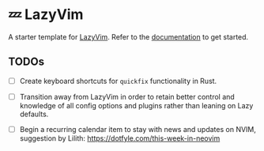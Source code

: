 # 💤 LazyVim

A starter template for [LazyVim](https://github.com/LazyVim/LazyVim).
Refer to the [documentation](https://lazyvim.github.io/installation) to get started.

## TODOs

- [ ] Create keyboard shortcuts for `quickfix` functionality in Rust.
- [ ] Transition away from LazyVim in order to retain better control and knowledge of all config options and plugins rather than leaning on Lazy defaults.
- [ ] Begin a recurring calendar item to stay with news and updates on NVIM, suggestion by Lilith: https://dotfyle.com/this-week-in-neovim

